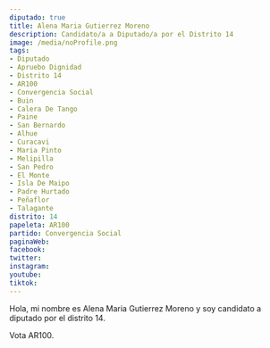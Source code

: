 ```yaml
---
diputado: true
title: Alena Maria Gutierrez Moreno
description: Candidato/a a Diputado/a por el Distrito 14
image: /media/noProfile.png
tags:
- Diputado
- Apruebo Dignidad
- Distrito 14
- AR100
- Convergencia Social
- Buin
- Calera De Tango
- Paine
- San Bernardo
- Alhue
- Curacavi
- Maria Pinto
- Melipilla
- San Pedro
- El Monte
- Isla De Maipo
- Padre Hurtado
- Peñaflor
- Talagante
distrito: 14
papeleta: AR100
partido: Convergencia Social
paginaWeb:
facebook:
twitter:
instagram:
youtube:
tiktok:
---
```

Hola, mi nombre es Alena Maria Gutierrez Moreno y soy candidato a diputado por el distrito 14.

Vota AR100.
